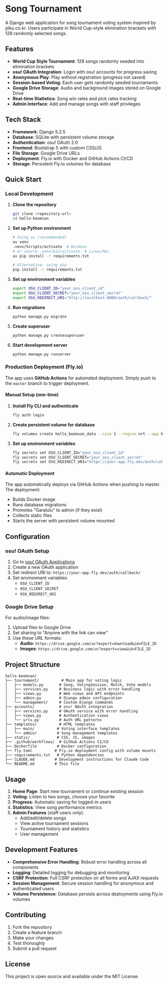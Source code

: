 # Song Tournament

A Django web application for song tournament voting system inspired by piku.co.kr. Users participate in World Cup-style elimination brackets with 128 randomly selected songs.

## Features

- **World Cup Style Tournament**: 128 songs randomly seeded into elimination brackets
- **osu! OAuth Integration**: Login with osu! accounts for progress saving
- **Anonymous Play**: Play without registration (progress not saved)
- **Session-based Voting**: Each user gets randomly seeded tournaments
- **Google Drive Storage**: Audio and background images stored on Google Drive
- **Real-time Statistics**: Song win rates and pick rates tracking
- **Admin Interface**: Add and manage songs with staff privileges

## Tech Stack

- **Framework**: Django 5.2.5
- **Database**: SQLite with persistent volume storage
- **Authentication**: osu! OAuth 2.0
- **Frontend**: Bootstrap 5 with custom CSS/JS
- **File Storage**: Google Drive URLs
- **Deployment**: Fly.io with Docker and GitHub Actions CI/CD
- **Storage**: Persistent Fly.io volumes for database

## Quick Start

### Local Development

1. **Clone the repository**
   ```bash
   git clone <repository-url>
   cd hello-beomsan
   ```

2. **Set up Python environment**
   ```bash
   # Using uv (recommended)
   uv venv
   .venv/Scripts/activate  # Windows
   # or source .venv/bin/activate  # Linux/Mac
   uv pip install -r requirements.txt
   
   # Alternative: using pip
   pip install -r requirements.txt
   ```

3. **Set up environment variables**
   ```bash
   export OSU_CLIENT_ID="your_osu_client_id"
   export OSU_CLIENT_SECRET="your_osu_client_secret"
   export OSU_REDIRECT_URI="http://localhost:8000/auth/callback/"
   ```

4. **Run migrations**
   ```bash
   python manage.py migrate
   ```

5. **Create superuser**
   ```bash
   python manage.py createsuperuser
   ```

6. **Start development server**
   ```bash
   python manage.py runserver
   ```

### Production Deployment (Fly.io)

The app uses **GitHub Actions** for automated deployment. Simply push to the `master` branch to trigger deployment.

#### Manual Setup (one-time)

1. **Install Fly CLI and authenticate**
   ```bash
   fly auth login
   ```

2. **Create persistent volume for database**
   ```bash
   fly volumes create hello_beomsan_data --size 1 --region nrt --app hello-beomsan --yes
   ```

3. **Set up environment variables**
   ```bash
   fly secrets set OSU_CLIENT_ID="your_osu_client_id"
   fly secrets set OSU_CLIENT_SECRET="your_osu_client_secret"
   fly secrets set OSU_REDIRECT_URI="https://your-app.fly.dev/auth/callback/"
   ```

#### Automatic Deployment

The app automatically deploys via GitHub Actions when pushing to master. The deployment:
- Builds Docker image
- Runs database migrations
- Promotes "Garalulu" to admin (if they exist)
- Collects static files
- Starts the server with persistent volume mounted

## Configuration

### osu! OAuth Setup

1. Go to [osu! OAuth Applications](https://osu.ppy.sh/home/account/edit)
2. Create a new OAuth application
3. Set redirect URI to: `https://your-app.fly.dev/auth/callback/`
4. Set environment variables:
   - `OSU_CLIENT_ID`
   - `OSU_CLIENT_SECRET`
   - `OSU_REDIRECT_URI`

### Google Drive Setup

For audio/image files:
1. Upload files to Google Drive
2. Set sharing to "Anyone with the link can view"
3. Use these URL formats:
   - **Audio**: `https://drive.google.com/uc?export=download&id=FILE_ID`
   - **Images**: `https://drive.google.com/uc?export=view&id=FILE_ID`

## Project Structure

```
hello-beomsan/
├── tournament/          # Main app for voting logic
│   ├── models.py       # Song, VotingSession, Match, Vote models
│   ├── services.py     # Business logic with error handling
│   ├── views.py        # Web views and API endpoints
│   ├── admin.py        # Django admin configuration
│   └── management/     # Custom Django commands
├── accounts/           # osu! OAuth integration
│   ├── services.py     # OAuth service with error handling
│   ├── views.py        # Authentication views
│   └── urls.py         # Auth URL patterns
├── templates/          # HTML templates
│   ├── main/          # Voting interface templates
│   └── admin/         # Song management templates
├── static/            # CSS, JS, images
├── .github/workflows/  # GitHub Actions CI/CD
├── Dockerfile         # Docker configuration
├── fly.toml          # Fly.io deployment config with volume mounts
├── requirements.txt   # Python dependencies
├── CLAUDE.md         # Development instructions for Claude Code
└── README.md         # This file
```

## Usage

1. **Home Page**: Start new tournament or continue existing session
2. **Voting**: Listen to two songs, choose your favorite
3. **Progress**: Automatic saving for logged-in users
4. **Statistics**: View song performance metrics
5. **Admin Features** (staff users only):
   - Add/edit/delete songs
   - View active tournament sessions
   - Tournament history and statistics
   - User management

## Development Features

- **Comprehensive Error Handling**: Robust error handling across all components
- **Logging**: Detailed logging for debugging and monitoring
- **CSRF Protection**: Full CSRF protection on all forms and AJAX requests
- **Session Management**: Secure session handling for anonymous and authenticated users
- **Volume Persistence**: Database persists across deployments using Fly.io volumes

## Contributing

1. Fork the repository
2. Create a feature branch
3. Make your changes
4. Test thoroughly
5. Submit a pull request

## License

This project is open source and available under the MIT License.